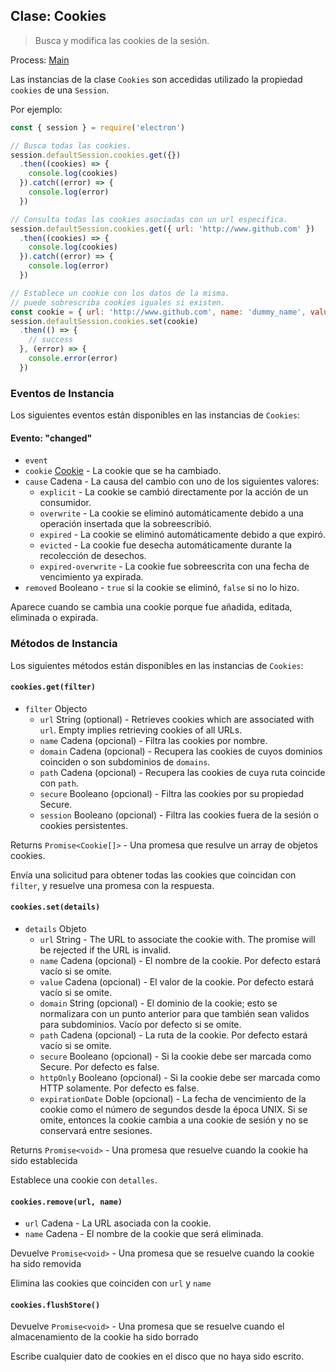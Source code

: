 ## Clase: Cookies

> Busca y modifica las cookies de la sesión.

Process: [Main](../glossary.md#main-process)

Las instancias de la clase `Cookies` son accedidas utilizado la propiedad `cookies` de una `Session`.

Por ejemplo:

```javascript
const { session } = require('electron')

// Busca todas las cookies.
session.defaultSession.cookies.get({})
  .then((cookies) => {
    console.log(cookies)
  }).catch((error) => {
    console.log(error)
  })

// Consulta todas las cookies asociadas con un url especifica.
session.defaultSession.cookies.get({ url: 'http://www.github.com' })
  .then((cookies) => {
    console.log(cookies)
  }).catch((error) => {
    console.log(error)
  })

// Establece un cookie con los datos de la misma.
// puede sobrescriba cookies iguales si existen.
const cookie = { url: 'http://www.github.com', name: 'dummy_name', value: 'dummy' }
session.defaultSession.cookies.set(cookie)
  .then(() => {
    // success
  }, (error) => {
    console.error(error)
  })
```

### Eventos de Instancia

Los siguientes eventos están disponibles en las instancias de `Cookies`:

#### Evento: "changed"

* `event`
* `cookie` [Cookie](structures/cookie.md) - La cookie que se ha cambiado.
* `cause` Cadena - La causa del cambio con uno de los siguientes valores: 
  * `explicit` - La cookie se cambió directamente por la acción de un consumidor.
  * `overwrite` - La cookie se eliminó automáticamente debido a una operación insertada que la sobreescribió.
  * `expired` - La cookie se eliminó automáticamente debido a que expiró.
  * `evicted` - La cookie fue desecha automáticamente durante la recolección de desechos.
  * `expired-overwrite` - La cookie fue sobreescrita con una fecha de vencimiento ya expirada.
* `removed` Booleano - `true` si la cookie se eliminó, `false` si no lo hizo.

Aparece cuando se cambia una cookie porque fue añadida, editada, eliminada o expirada.

### Métodos de Instancia

Los siguientes métodos están disponibles en las instancias de `Cookies`:

#### `cookies.get(filter)`

* `filter` Objecto 
  * `url` String (optional) - Retrieves cookies which are associated with `url`. Empty implies retrieving cookies of all URLs.
  * `name` Cadena (opcional) - Filtra las cookies por nombre.
  * `domain` Cadena (opcional) - Recupera las cookies de cuyos dominios coinciden o son subdominios de `domains`.
  * `path` Cadena (opcional) - Recupera las cookies de cuya ruta coincide con `path`.
  * `secure` Booleano (opcional) - Filtra las cookies por su propiedad Secure.
  * `session` Booleano (opcional) - Filtra las cookies fuera de la sesión o cookies persistentes.

Returns `Promise<Cookie[]>` - Una promesa que resulve un array de objetos cookies.

Envía una solicitud para obtener todas las cookies que coincidan con `filter`, y resuelve una promesa con la respuesta.

#### `cookies.set(details)`

* `details` Objeto 
  * `url` String - The URL to associate the cookie with. The promise will be rejected if the URL is invalid.
  * `name` Cadena (opcional) - El nombre de la cookie. Por defecto estará vacío si se omite.
  * `value` Cadena (opcional) - El valor de la cookie. Por defecto estará vacío si se omite.
  * `domain` String (opcional) - El dominio de la cookie; esto se normalizara con un punto anterior para que también sean validos para subdominios. Vacío por defecto si se omite.
  * `path` Cadena (opcional) - La ruta de la cookie. Por defecto estará vacío si se omite.
  * `secure` Booleano (opcional) - Si la cookie debe ser marcada como Secure. Por defecto es false.
  * `httpOnly` Booleano (opcional) - Si la cookie debe ser marcada como HTTP solamente. Por defecto es false.
  * `expirationDate` Doble (opcional) - La fecha de vencimiento de la cookie como el número de segundos desde la época UNIX. Si se omite, entonces la cookie cambia a una cookie de sesión y no se conservará entre sesiones.

Returns `Promise<void>` - Una promesa que resuelve cuando la cookie ha sido establecida

Establece una cookie con `detalles`.

#### `cookies.remove(url, name)`

* `url` Cadena - La URL asociada con la cookie.
* `name` Cadena - El nombre de la cookie que será eliminada.

Devuelve `Promise<void>` - Una promesa que se resuelve cuando la cookie ha sido removida

Elimina las cookies que coinciden con `url` y `name`

#### `cookies.flushStore()`

Devuelve `Promise<void>` - Una promesa que se resuelve cuando el almacenamiento de la cookie ha sido borrado

Escribe cualquier dato de cookies en el disco que no haya sido escrito.